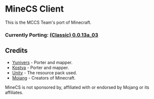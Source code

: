 # MineCS Client

This is the MCCS Team's port of Minecraft.

### Currently Porting: [(Classic) 0.0.13a_03](https://minecraft.wiki/w/Java_Edition_Classic_0.0.13a_03)

## Credits

- [Yunivers](https://www.github.com/aityunivers) - Porter and mapper.
- [Kostya](https://www.github.com/1987kostya) - Porter and mapper.
- [Unity](https://github.com/Unity-Resource-Pack/Unity) - The resource pack used.
- [Mojang](https://www.minecraft.net/) - Creators of Minecraft.

MineCS is not sponsored by, affiliated with or endorsed by Mojang or its affiliates.
